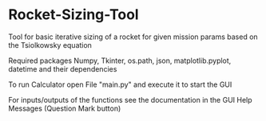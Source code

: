 # Rocket-Sizing-Tool
Tool for basic iterative sizing of a rocket for given mission params based on the Tsiolkowsky equation 


Required packages Numpy, Tkinter, os.path, json, matplotlib.pyplot, datetime and their dependencies

To run Calculator open File "main.py" and execute it to start the GUI

For inputs/outputs of the functions see the documentation in the GUI Help Messages (Question Mark button)
